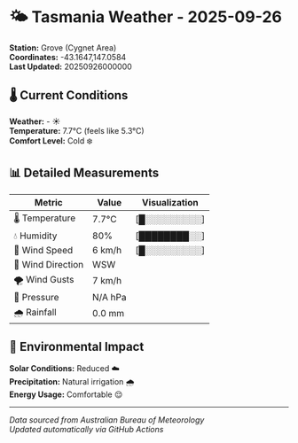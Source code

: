 # 🌤️ Tasmania Weather - 2025-09-26

**Station:** Grove (Cygnet Area)  
**Coordinates:** -43.1647,147.0584  
**Last Updated:** 20250926000000

## 🌡️ Current Conditions

**Weather:** - ☀️  
**Temperature:** 7.7°C (feels like 5.3°C)  
**Comfort Level:** Cold ❄️

## 📊 Detailed Measurements

| Metric | Value | Visualization |
|--------|-------|---------------|
| 🌡️ Temperature | 7.7°C | [█░░░░░░░░░] |
| 💧 Humidity | 80% | [████████░░] |
| 💨 Wind Speed | 6 km/h | [█░░░░░░░░░] |
| 🧭 Wind Direction | WSW | |
| 🌪️ Wind Gusts | 7 km/h | |
| 🔽 Pressure | N/A hPa | |
| 🌧️ Rainfall | 0.0 mm | |

## 🌱 Environmental Impact

**Solar Conditions:** Reduced ☁️  
**Precipitation:** Natural irrigation 🌧️  
**Energy Usage:** Comfortable 😌

---
*Data sourced from Australian Bureau of Meteorology*  
*Updated automatically via GitHub Actions*
